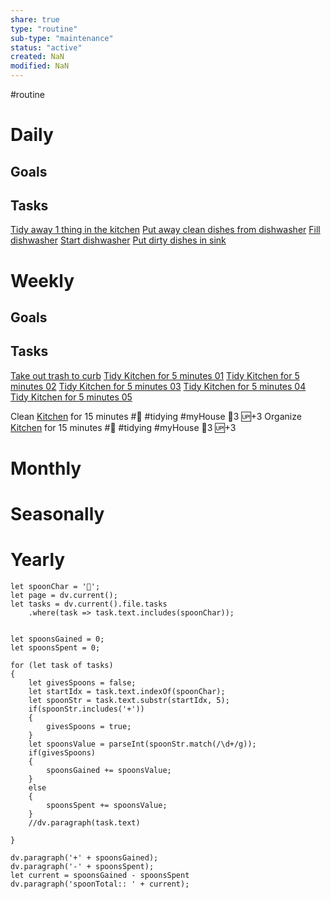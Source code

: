 ```yaml
---
share: true
type: "routine"
sub-type: "maintenance"
status: "active"
created: NaN 
modified: NaN
---
```

 #routine

# Daily
## Goals
## Tasks
[Tidy away 1 thing in the kitchen](./Tidy%20away%201%20thing%20in%20the%20kitchen.md)
[Put away clean dishes from dishwasher](./Put%20away%20clean%20dishes%20from%20dishwasher.md)
[Fill dishwasher](./Fill%20dishwasher.md)
[Start dishwasher](./Start%20dishwasher.md)
[Put dirty dishes in sink](./Put%20dirty%20dishes%20in%20sink.md)
# Weekly

## Goals
## Tasks
[Take out trash to curb](./Take%20out%20trash%20to%20curb.md)
[Tidy Kitchen for 5 minutes 01](./Tidy%20Kitchen%20for%205%20minutes%2001.md)
[Tidy Kitchen for 5 minutes 02](./Tidy%20Kitchen%20for%205%20minutes%2002.md)
[Tidy Kitchen for 5 minutes 03](./Tidy%20Kitchen%20for%205%20minutes%2003.md)
[Tidy Kitchen for 5 minutes 04](../Tidy%20Kitchen%20for%205%20minutes%2004.md)
[Tidy Kitchen for 5 minutes 05](../Tidy%20Kitchen%20for%205%20minutes%2005.md)




Clean [Kitchen](../08%20-%20Location%20%F0%9F%A7%AD/Kitchen.md) for 15 minutes #🍎 #tidying #myHouse 🥄3 🆙+3
Organize [Kitchen](../08%20-%20Location%20%F0%9F%A7%AD/Kitchen.md) for 15 minutes #🍎 #tidying #myHouse 🥄3 🆙+3

# Monthly
# Seasonally
# Yearly

```dataviewjs
let spoonChar = '🥄';
let page = dv.current();
let tasks = dv.current().file.tasks
	.where(task => task.text.includes(spoonChar));


let spoonsGained = 0;
let spoonsSpent = 0;

for (let task of tasks)
{
	let givesSpoons = false;
	let startIdx = task.text.indexOf(spoonChar);
	let spoonStr = task.text.substr(startIdx, 5);
	if(spoonStr.includes('+'))
	{
		givesSpoons = true;
	}
	let spoonsValue = parseInt(spoonStr.match(/\d+/g));
	if(givesSpoons)
	{
		spoonsGained += spoonsValue;
	}		
	else
	{
		spoonsSpent += spoonsValue;
	}
	//dv.paragraph(task.text)
	
}

dv.paragraph('+' + spoonsGained);
dv.paragraph('-' + spoonsSpent);
let current = spoonsGained - spoonsSpent
dv.paragraph('spoonTotal:: ' + current);
